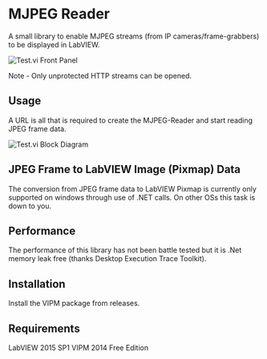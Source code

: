 # MJPEG Reader

A small library to enable MJPEG streams (from IP cameras/frame-grabbers) to be displayed in LabVIEW.

![Test.vi Front Panel](../gh-pages/images/Test.gif )

Note - Only unprotected HTTP streams can be opened.

## Usage
A URL is all that is required to create the MJPEG-Reader and start reading JPEG frame data.

![Test.vi Block Diagram](../gh-pages/images/Test-vi-bd.png )

## JPEG Frame to LabVIEW Image (Pixmap) Data
The conversion from JPEG frame data to LabVIEW Pixmap is currently only supported on windows through use of .NET calls. On other OSs this task is down to you.

## Performance
The performance of this library has not been battle tested but it is .Net memory leak free (thanks Desktop Execution Trace Toolkit).

## Installation
Install the VIPM package from releases.

## Requirements
LabVIEW 2015 SP1
VIPM 2014 Free Edition
